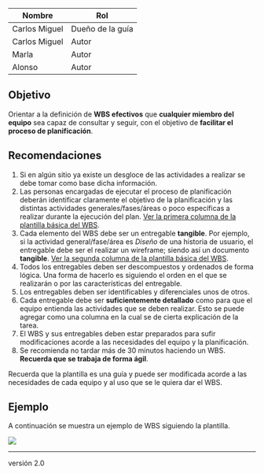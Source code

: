 Nombre     | Rol
-----------|------------------
Carlos Miguel| Dueño de la guía
Carlos Miguel | Autor
Marla        | Autor
Alonso       | Autor

## Objetivo
Orientar a la definición de __WBS efectivos__ que __cualquier miembro del
equipo__  sea capaz de consultar y seguir, con el objetivo de __facilitar el proceso de planificación__.

## Recomendaciones
1. Si en algún sitio ya existe un desgloce de las actividades a realizar se debe tomar como base dicha información. 
2. Las personas encargadas de ejecutar el proceso de planificación deberán identificar claramente el objetivo de la planificación y las distintas actividades generales/fases/áreas o poco específicas a realizar durante la ejecución del plan. [Ver la primera columna de la plantilla básica del WBS](https://docs.google.com/spreadsheets/d/1bj4Le-N8BLCP8p5UBD98MH-maHCiUb0sAD27XV_YmYM/edit?usp=sharing).
3. Cada elemento del WBS debe ser un entregable __tangible__. Por ejemplo, si la actividad general/fase/área es *Diseño* de una historia de usuario, el entregable debe ser el realizar un wireframe; siendo así un documento __tangible__. [Ver la segunda columna de la plantilla básica del WBS](https://docs.google.com/spreadsheets/d/1bj4Le-N8BLCP8p5UBD98MH-maHCiUb0sAD27XV_YmYM/edit?usp=sharing). 
4. Todos los entregables deben ser descompuestos y ordenados de forma lógica. Una forma de hacerlo es siguiendo el orden en el que se realizarán o por las características del entregable.
5. Los entregables deben ser identificables y diferenciales unos de otros.
6. Cada entregable debe ser __suficientemente detallado__ como para que el equipo entienda las actividades que se deben realizar. Esto se puede agregar como una columna en la cual se de cierta explicación de la tarea.
7. El WBS y sus entregables deben estar preparados para sufir modificaciones acorde a las necesidades del equipo y la planificación.
8. Se recomienda no tardar más de 30 minutos haciendo un WBS. __Recuerda que se trabaja de forma ágil__.

Recuerda que la plantilla es una guía y puede ser modificada acorde a las necesidades de cada equipo y al uso que se le quiera dar el WBS.

## Ejemplo
A continuación se muestra un ejemplo de WBS siguiendo la plantilla.

![](https://i.imgur.com/1pdr3GU.png)

***
versión 2.0






